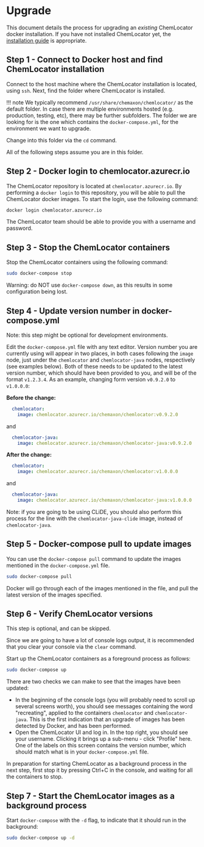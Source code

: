 # Upgrade

This document details the process for upgrading an _existing_ ChemLocator 
docker installation.  If you have not installed ChemLocator yet, the 
[installation guide](../installation/installation-overview.md) is appropriate.

## Step 1 - Connect to Docker host and find ChemLocator installation

Connect to the host machine where the ChemLocator installation is located, using 
`ssh`.  Next, find the folder where ChemLocator is installed.


!!! note
    We typically recommend `/usr/share/chemaxon/chemlocator/` as the default folder.
    In case there are multiple environments hosted (e.g. production, testing, etc),
    there may be further subfolders.  The folder we are looking for is the one which
    contains the `docker-compose.yml`, for the environment we want to upgrade. 

Change into this folder via the `cd` command.

All of the following steps assume you are in this folder.


## Step 2 - Docker login to chemlocator.azurecr.io

The ChemLocator repository is located at `chemlocator.azurecr.io`.  By performing
a `docker login` to this repository, you will be able to pull the ChemLocator
docker images.  To start the login, use the following command:

```bash
docker login chemlocator.azurecr.io
```

The ChemLocator team should be able to provide you with a username and password.


## Step 3 - Stop the ChemLocator containers

Stop the ChemLocator containers using the following command:

```bash 
sudo docker-compose stop
```

Warning: do NOT use `docker-compose down`, as this results in some configuration
being lost.


## Step 4 - Update version number in docker-compose.yml

Note: this step might be optional for development environments.

Edit the `docker-compose.yml` file with any text editor.  Version number you are
currently using will appear in two places, in both cases following the `image` 
node, just under the `chemlocator` and `chemlocator-java` nodes, respectively
(see examples below).  Both of these needs to be updated to the latest version 
number, which should have been provided to you, and will be of the format 
`v1.2.3.4`.  As an example, changing form version `v0.9.2.0` to `v1.0.0.0`:

**Before the change:**

```yaml
  chemlocator:
    image: chemlocator.azurecr.io/chemaxon/chemlocator:v0.9.2.0
```

and

```yaml
  chemlocator-java:
    image: chemlocator.azurecr.io/chemaxon/chemlocator-java:v0.9.2.0
```

**After the change:**

```yaml
  chemlocator:
    image: chemlocator.azurecr.io/chemaxon/chemlocator:v1.0.0.0
```

and

```yaml
  chemlocator-java:
    image: chemlocator.azurecr.io/chemaxon/chemlocator-java:v1.0.0.0
```

Note: if you are going to be using CLiDE, you should also perform this process
for the line with the `chemlocator-java-clide` image, instead of 
`chemlocator-java`.


## Step 5 - Docker-compose pull to update images

You can use the `docker-compose pull` command to update the images mentioned in
the `docker-compose.yml` file.  

```bash 
sudo docker-compose pull
```

Docker will go through each of the images mentioned in the file, and pull the
latest version of the images specified. 


## Step 6 - Verify ChemLocator versions

This step is optional, and can be skipped.

Since we are going to have a lot of console logs output, it is recommended
that you clear your console via the `clear` command.

Start up the ChemLocator containers as a foreground process as follows:

```bash 
sudo docker-compose up
```

There are two checks we can make to see that the images have been updated:

 - In the beginning of the console logs (you will probably need to scroll up
   several screens worth), you should see messages containing the word 
   "recreating", applied to the containers `chemlocator` and `chemlocator-java`.
   This is the first indication that an upgrade of images has been detected by
   Docker, and has been performed.
 - Open the ChemLocator UI and log in.  In the top right, you should see your
   username.  Clicking it brings up a sub-menu - click "Profile" here.  One
   of the labels on this screen contains the version number, which should match
   what is in your `docker-compose.yml` file.
   
In preparation for starting ChemLocator as a background process in the next step,
first stop it by pressing Ctrl+C in the console, and waiting for all the 
containers to stop.


## Step 7 - Start the ChemLocator images as a background process
 
 Start `docker-compose` with the `-d` flag, to indicate that it should run in 
 the background:
 
```bash 
sudo docker-compose up -d
```
